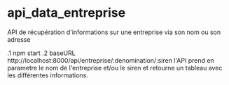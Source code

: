 # api_data_entreprise
API de récupération d'informations sur une entreprise via son nom ou son adresse

.1 npm start
.2 baseURL http://localhost:8000/api/entreprise/:denomination/:siren
l'API prend en parametre le nom de l'entreprise et/ou le siren et retourne un tableau avec les différentes informations.
